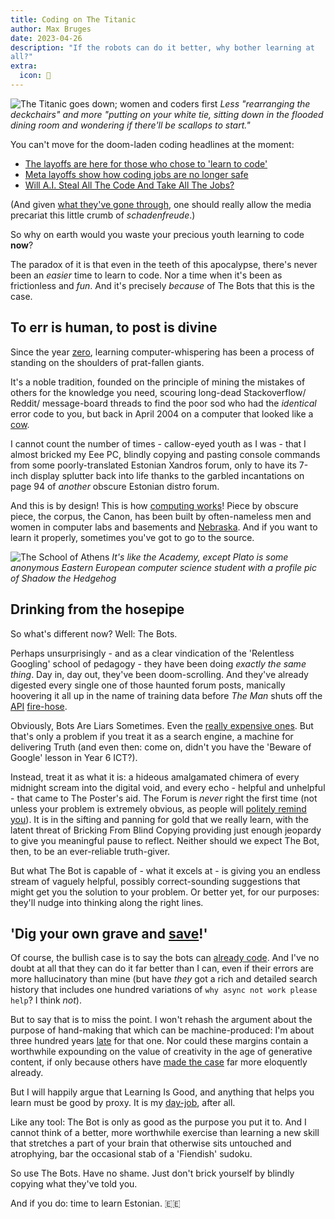 ```yaml
---
title: Coding on The Titanic
author: Max Bruges
date: 2023-04-26
description: "If the robots can do it better, why bother learning at
all?"
extra:
  icon: 🚢
---
```


![The Titanic goes down; women and coders first](/images/titanic-sinks.webp "The Titanic goes down; women and coders first")
*Less "rearranging the deckchairs" and more "putting on your white tie, sitting down in the flooded dining room and wondering if there'll be scallops to start."*

You can't move for the doom-laden coding headlines at the moment:

- [The layoffs are here for those who chose to 'learn to code'](https://www.businessinsider.com/software-engineer-coding-jobs-face-layoffs-this-year-2023-4)
- [Meta layoffs show how coding jobs are no longer safe](https://www.vox.com/technology/2023/4/21/23692515/tech-workers-software-engineers-layoffs-meta-coding)
- [Will A.I. Steal All The Code And Take All The Jobs?](https://hackaday.com/2023/03/08/will-a-i-steal-all-the-code-and-take-all-the-jobs/)

(And given [what they've gone through]((https://www.theringer.com/tech/2019/1/29/18201695/learn-to-code-twitter-abuse-buzzfeed-journalists)), one should really allow the media precariat this little crumb of *schadenfreude*.)

So why on earth would you waste your precious youth learning to code **now**?

The paradox of it is that even in the teeth of this apocalypse, there's never been an *easier* time to learn to code. Nor a time when it's been as frictionless and *fun*. And it's precisely *because* of The Bots that this is the case.

## To err is human, to post is divine

Since the year [zero](https://en.wikipedia.org/wiki/January_1970#January_1), learning computer-whispering has been a process of standing on the shoulders of prat-fallen giants.

It's a noble tradition, founded on the principle of mining the mistakes of others for the knowledge you need, scouring long-dead Stackoverflow/ Reddit/ message-board threads to find the poor sod who had the *identical* error code to you, but back in April 2004 on a computer that looked like a [cow](https://www.pinterest.com/pin/old-gateway-computers--496310821445158621/).

I cannot count the number of times - callow-eyed youth as I was - that I almost bricked my Eee PC, blindly copying and pasting console commands from some poorly-translated Estonian Xandros forum, only to have its 7-inch display splutter back into life thanks to the garbled incantations on page 94 of *another* obscure Estonian distro forum.

And this is by design! This is how [computing works](https://en.wikipedia.org/wiki/History_of_programming_languages)! Piece by obscure piece, the corpus, the Canon, has been built by often-nameless men and women in computer labs and basements  and [Nebraska](https://xkcd.com/2347/). And if you want to learn it properly, sometimes you've got to go to the source.

![The School of Athens](/images/school-of-athens.webp)
*It's like the Academy, except Plato is some anonymous Eastern European computer science student with a profile pic of Shadow the Hedgehog*

## Drinking from the hosepipe

So what's different now? Well: The Bots.

Perhaps unsurprisingly - and as a clear vindication of the 'Relentless Googling' school of pedagogy - they have been doing *exactly the same thing*. Day in, day out, they've been doom-scrolling. And they've already digested every single one of those haunted forum posts, manically hoovering it all up in the name of training data before *The Man* shuts off the [API](https://techcrunch.com/2023/04/18/reddit-will-begin-charging-for-access-to-its-api/) [fire-hose](https://www.engadget.com/twitter-shut-off-its-free-api-and-its-breaking-a-lot-of-apps-222011637.html).

Obviously, Bots Are Liars Sometimes. Even the [really expensive ones](https://www.theverge.com/2023/4/19/23689554/google-ai-chatbot-bard-employees-criticism-pathological-liar).  But that's only a problem if you treat it as a search engine, a machine for delivering Truth (and even then: come on, didn't you have the 'Beware of Google' lesson in Year 6 ICT?).

Instead, treat it as what it is: a hideous amalgamated chimera of every midnight scream into the digital void, and every echo - helpful and unhelpful - that came to The Poster's aid. The Forum is *never* right the first time (not unless your problem is extremely obvious, as people will [politely remind you](https://lmgtfy.app/?q=how+do+i+switch+my+computer+on)). It is in the sifting and panning for gold that we really learn, with the latent threat of Bricking From Blind Copying providing just enough jeopardy to give you meaningful pause to reflect. Neither should we expect The Bot, then, to be an ever-reliable truth-giver.

But what The Bot is capable of - what it excels at - is giving you an endless stream of vaguely helpful, possibly correct-sounding suggestions that might get you the solution to your problem. Or better yet, for our purposes: they'll nudge into thinking along the right lines.

## 'Dig your own grave and [save](https://youtu.be/7jYPp9w-0Uk?t=5)!'

Of course, the bullish case is to say the bots can [already code](https://github.com/features/copilot). And I've no doubt at all that they can do it far better than I can, even if their errors are more hallucinatory than mine (but have *they* got a rich and detailed search history that includes one hundred variations of `why async not work please help`? I think *not*).

But to say that is to miss the point. I won't rehash the argument about the purpose of hand-making that which can be machine-produced: I'm about three hundred years [late](https://en.wikipedia.org/wiki/Luddite) for that one. Nor could these margins contain a worthwhile expounding on the value of creativity in the age of generative content, if only because others have [made the case](https://ianleslie.substack.com/p/the-struggle-to-be-human) far more eloquently already.

But I will happily argue that Learning Is Good, and anything that helps you learn must be good by proxy. It is my [day-job](/about), after all.

Like any tool: The Bot is only as good as the purpose you put it to. And I cannot think of a better, more worthwhile exercise than learning a new skill that stretches a part of your brain that otherwise sits untouched and atrophying, bar the occasional stab of a 'Fiendish' sudoku.

So use The Bots. Have no shame. Just don't brick yourself by blindly copying what they've told you.

And if you do: time to learn Estonian. 🇪🇪
